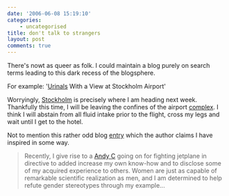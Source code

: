 ```yaml
---
date: '2006-06-08 15:19:10'
categories:
    - uncategorised
title: don't talk to strangers
layout: post
comments: true
---
```


There's nowt as queer as folk. I could maintain a blog purely on search
terms leading to this dark recess of the blogsphere.

For example:
'[Urinals](http://www.nbrightside.com/blog/2006/05/11/standing-at-the-urinals/)
With a View at Stockholm Airport'

Worryingly,
[Stockholm](http://www.nbrightside.com/blog/2006/03/22/stockholm-a-word-of-warning/)
is precisely where I am heading next week. Thankfully this time, I will
be leaving the confines of the airport
[complex](http://www.nbrightside.com/blog/2006/04/10/flying-visit/). I
think I will abstain from all fluid intake prior to the flight, cross my
legs and wait until I get to the hotel.

Not to mention this rather odd blog
[entry](http://hersheysiniceincream.blogspot.com/2006/06/recently-i-give-rise-to-website.html)
which the author claims I have inspired in some way.
> Recently, I give rise to a [Andy C](http://www.nbrightside.com/blog/)
> going on for fighting jetplane in directive to added increase my own
> know-how and to disclose some of my acquired experience to others.
> Women are just as capable of remarkable scientific realization as men,
> and I am determined to help refute gender stereotypes through my
> example...
